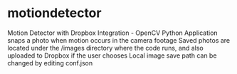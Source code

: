 # motiondetector
Motion Detector with Dropbox Integration - OpenCV Python
Application snaps a photo when motion occurs in the camera footage
Saved photos are located under the /images directory where the code runs, and also uploaded to Dropbox if the user chooses
Local image save path can be changed by editing conf.json
